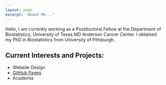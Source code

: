 ```yaml
---
layout: page
excerpt: "About Me..."
---
```

Hello, I am currently working as a Postdoctoral Fellow at the Department of Biostatistics, University of Texas MD Anderson Cancer Center. I obtained my PhD in Biostatistics from University of Pittsburgh.


## Current Interests and Projects:

- Website Design
- [GitHub Pages](http://laderast.github.io)
- Academia
